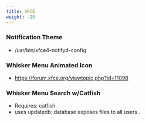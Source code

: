 ```yaml
---
title: XFCE
weight: -20
---
```


### Notification Theme
- /usr/bin/xfce4-notifyd-config

### Whisker Menu Animated Icon
- https://forum.xfce.org/viewtopic.php?id=11098

### Whisker Menu Search w/Catfish
- Requires: catfish
- uses updatedb: database exposes files to all users..
